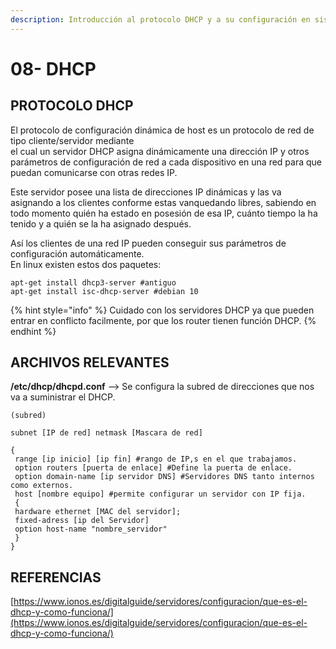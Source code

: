 ```yaml
---
description: Introducción al protocolo DHCP y a su configuración en sistemas Linux.
---
```


# 08- DHCP

## PROTOCOLO DHCP

El protocolo de configuración dinámica de host es un protocolo de red de tipo cliente/servidor mediante   
el cual un servidor DHCP asigna dinámicamente una dirección IP y otros parámetros de configuración de red a cada dispositivo en una red para que puedan comunicarse con otras redes IP. 

Este servidor posee una lista de direcciones IP dinámicas y las va asignando a los clientes conforme estas vanquedando libres, sabiendo en todo momento quién ha estado en posesión de esa IP, cuánto tiempo la ha tenido y a quién se la ha asignado después. 

Así los clientes de una red IP pueden conseguir sus parámetros de configuración automáticamente.  
En linux existen estos dos paquetes:

`apt-get install dhcp3-server #antiguo`  
`apt-get install isc-dhcp-server #debian 10`

{% hint style="info" %}
Cuidado con los servidores DHCP ya que pueden entrar en conflicto facilmente, por que los router tienen función DHCP.
{% endhint %}

## ARCHIVOS RELEVANTES

**/etc/dhcp/dhcpd.conf** --&gt; Se configura la subred de direcciones que nos va a suministrar el DHCP. 

```text
(subred)

subnet [IP de red] netmask [Mascara de red]

{
 range [ip inicio] [ip fin] #rango de IP,s en el que trabajamos.
 option routers [puerta de enlace] #Define la puerta de enlace. 
 option domain-name [ip servidor DNS] #Servidores DNS tanto internos como externos.
 host [nombre equipo] #permite configurar un servidor con IP fija.
 {
 hardware ethernet [MAC del servidor];
 fixed-adress [ip del Servidor]
 option host-name "nombre_servidor"
 }  
}
```

## REFERENCIAS

[https://www.ionos.es/digitalguide/servidores/configuracion/que-es-el-dhcp-y-como-funciona/](https://www.ionos.es/digitalguide/servidores/configuracion/que-es-el-dhcp-y-como-funciona/)  


